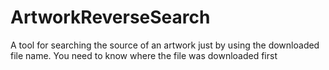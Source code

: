 # ArtworkReverseSearch
A tool for searching the source of an artwork just by using the downloaded file name. You need to know where the file was downloaded first
